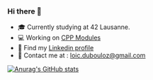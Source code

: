 ### Hi there 👋

- 🎓 Currently studying at 42 Lausanne.
- 💻 Working on [CPP Modules](https://github.com/lulutalu/42_CPP_Modules)
- 🤝 Find my [Linkedin profile](https://www.linkedin.com/in/lo%C3%AFc-dubouloz-1a36671b6/)
- 📧 Contact me at : loic.dubouloz@gmail.com

[![Anurag's GitHub stats](https://github-readme-stats.vercel.app/api?username=lulutalu&show_icons=true&hide=contribs,issues&theme=tokyonight)](https://github.com/anuraghazra/github-readme-stats)
